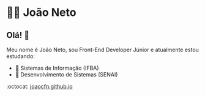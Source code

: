 
# 👨‍💻 João Neto

## Olá! 👋

Meu nome é João Neto, sou Front-End Developer Júnior e atualmente estou estudando:
- :green_book: Sistemas de Informação (IFBA) 
- :blue_book: Desenvolvimento de Sistemas (SENAI)

:octocat: <a href="https://joaocfn.github.io">joaocfn.github.io</a>
<!--
Here are some ideas to get you started:
- 🔭 I’m currently working on ...
- 🌱 I’m currently learning ...
- 👯 I’m looking to collaborate on ...
- 🤔 I’m looking for help with ...
- 💬 Ask me about ...
- 📫 How to reach me: ...
- 😄 Pronouns: ...
- ⚡ Fun fact: ...
- 📚
-->
